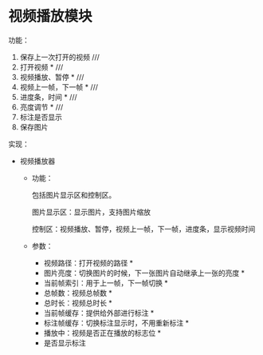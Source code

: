 # 视频播放模块

功能：

1. 保存上一次打开的视频 ///
2. 打开视频 * ///
3. 视频播放、暂停 * ///
4. 视频上一帧，下一帧 * ///
5. 进度条，时间 * ///
6. 亮度调节 * ///
7. 标注是否显示
8. 保存图片



实现：

- 视频播放器

  - 功能：

    包括图片显示区和控制区。

    图片显示区：显示图片，支持图片缩放

    控制区：视频播放、暂停，视频上一帧，下一帧，进度条，显示视频时间

  - 参数：

    - 视频路径：打开视频的路径 *
    - 图片亮度：切换图片的时候，下一张图片自动继承上一张的亮度 *
    - 当前帧索引：用于上一帧，下一帧切换 *
    - 总帧数：视频总帧数 *
    - 总时长：视频总时长 *
    - 当前帧缓存：提供给外部进行标注 *
    - 标注帧缓存：切换标注显示时，不用重新标注 *
    - 播放中：视频是否正在播放的标志位 *
    - 是否显示标注